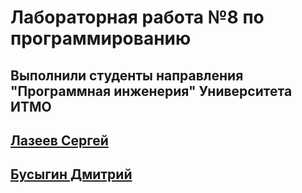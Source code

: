 # Лабораторная работа №8 по программированию #
## Выполнили студенты направления "Программная инженерия" Университета ИТМО 
## [Лазеев Сергей](https://github.com/k1b24)
## [Бусыгин Дмитрий](https://github.com/Busygind)
